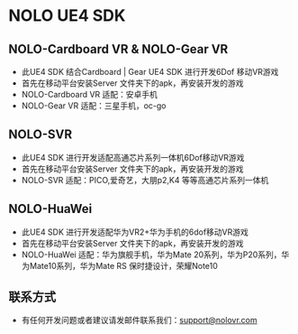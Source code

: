 # NOLO UE4 SDK
## NOLO-Cardboard VR & NOLO-Gear VR  
* 此UE4 SDK 结合Cardboard | Gear UE4 SDK 进行开发6Dof 移动VR游戏
* 首先在移动平台安装Server 文件夹下的apk，再安装开发的游戏
* NOLO-Cardboard VR 适配：安卓手机
* NOLO-Gear VR 适配：三星手机，oc-go

## NOLO-SVR
* 此UE4 SDK 进行开发适配高通芯片系列一体机6Dof移动VR游戏
* 首先在移动平台安装Server 文件夹下的apk，再安装开发的游戏
* NOLO-SVR 适配：PICO,爱奇艺，大朋p2,K4 等等高通芯片系列一体机

## NOLO-HuaWei
* 此UE4 SDK 进行开发适配华为VR2+华为手机的6dof移动VR游戏
* 首先在移动平台安装Server 文件夹下的apk，再安装开发的游戏
* NOLO-HuaWei 适配：华为旗舰手机，华为Mate 20系列，华为P20系列，华为Mate10系列，华为Mate RS 保时捷设计，荣耀Note10

## 联系方式
* 有任何开发问题或者建议请发邮件联系我们：support@nolovr.com 